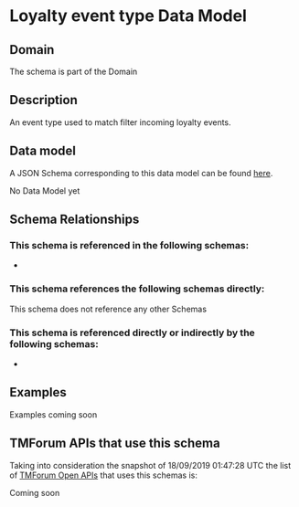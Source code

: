 # Loyalty event type Data Model

## Domain

The  schema is part of the  Domain

## Description

An event type used to match filter incoming loyalty events.

## Data model

A JSON Schema corresponding to this data model can be found
[here](https://github.com/tmforum-rand/schemas/blob/master/Product/LoyaltyEventType.schema.json).

No Data Model yet

## Schema Relationships

### This schema is referenced in the following schemas:

-

### This schema references the following schemas directly:

This schema does not reference any other Schemas

### This schema is referenced directly or indirectly by the following schemas:

-



## Examples

Examples coming soon

## TMForum APIs that use this schema

Taking into consideration the snapshot of 18/09/2019 01:47:28 UTC the list of [TMForum Open APIs](https://www.tmforum.org/open-apis/) that uses this schemas is:

Coming soon